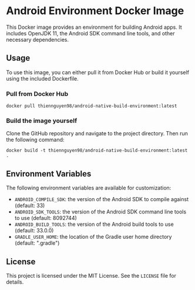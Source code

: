 <!DOCTYPE html>
<html lang="en">
<body>
    <h1>Android Environment Docker Image</h1>
    <p>This Docker image provides an environment for building Android apps. It includes OpenJDK 11, the Android SDK command line tools, and other necessary dependencies.</p>
    <h2>Usage</h2>
    <p>To use this image, you can either pull it from Docker Hub or build it yourself using the included Dockerfile.</p>
    <h3>Pull from Docker Hub</h3>
    <pre><code>docker pull thiennguyen98/android-native-build-environment:latest</code></pre>
    <h3>Build the image yourself</h3>
    <p>Clone the GitHub repository and navigate to the project directory. Then run the following command:</p>
    <pre><code>docker build -t thiennguyen98/android-native-build-environment:latest .</code></pre>
    <h2>Environment Variables</h2>
    <p>The following environment variables are available for customization:</p>
    <ul>
        <li><code>ANDROID_COMPILE_SDK</code>: the version of the Android SDK to compile against (default: 33)</li>
        <li><code>ANDROID_SDK_TOOLS</code>: the version of the Android SDK command line tools to use (default: 8092744)</li>
        <li><code>ANDROID_BUILD_TOOLS</code>: the version of the Android build tools to use (default: 33.0.0)</li>
        <li><code>GRADLE_USER_HOME</code>: the location of the Gradle user home directory (default: ".gradle")</li>
    </ul>
    <h2>License</h2>
    <p>This project is licensed under the MIT License. See the <code>LICENSE</code> file for details.</p>
</body>
</html>
